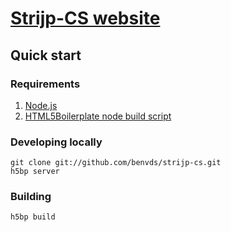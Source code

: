 # [Strijp-CS website](http://strijpcs.nl)

## Quick start

### Requirements

1. [Node.js](http://nodejs.org)
2. [HTML5Boilerplate node build script](https://github.com/h5bp/node-build-script)

### Developing locally

    git clone git://github.com/benvds/strijp-cs.git
    h5bp server

### Building

    h5bp build
